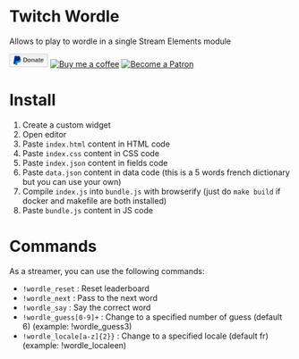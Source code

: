 # Twitch Wordle

Allows to play to wordle in a single Stream Elements module

[![PayPal donation](https://github.com/jaymoulin/jaymoulin.github.io/raw/master/ppl.png "PayPal donation")](https://www.paypal.me/jaymoulin)
[![Buy me a coffee](https://www.buymeacoffee.com/assets/img/custom_images/orange_img.png "Buy me a coffee")](https://www.buymeacoffee.com/jaymoulin)
[![Become a Patron](https://badgen.net/badge/become/a%20patron/F96854 "Become a Patron")](https://patreon.com/jaymoulin)

# Install

1. Create a custom widget
1. Open editor
1. Paste `index.html` content in HTML code
1. Paste `index.css` content in CSS code
1. Paste `index.json` content in fields code
1. Paste `data.json` content in data code (this is a 5 words french dictionary but you can use your own)
1. Compile `index.js` into `bundle.js` with browserify (just do `make build` if docker and makefile are both installed)
1. Paste `bundle.js` content in JS code

# Commands

As a streamer, you can use the following commands:

* `!wordle_reset` : Reset leaderboard
* `!wordle_next` : Pass to the next word
* `!wordle_say` : Say the correct word
* `!wordle_guess[0-9]+` : Change to a specified number of guess (default 6) (example: !wordle_guess3)
* `!wordle_locale[a-z]{2}}` : Change to a specified locale (default fr) (example: !wordle_localeen)